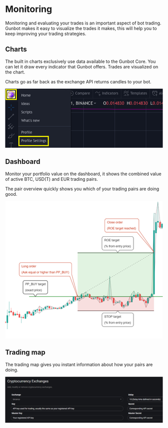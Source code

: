 # Monitoring

Monitoring and evaluating your trades is an important aspect of bot trading. Gunbot makes it easy to visualize the trades it makes, this will help you to keep improving your trading strategies.

## Charts

The built in charts exclusively use data available to the Gunbot Core. You can let it draw every indicator that Gunbot offers. Trades are visualized on the chart.

Charts go as far back as the exchange API returns candles to your bot.

![](../.gitbook/assets/image-2%20%282%29.png)

## Dashboard

Monitor your portfolio value on the dashboard, it shows the combined value of active BTC, USD\(T\) and EUR trading pairs.

The pair overview quickly shows you which of your trading pairs are doing good.

![](../.gitbook/assets/image-13%20%282%29.png)

## Trading map

The trading map gives you instant information about how your pairs are doing.

![](../.gitbook/assets/image-20%20%282%29.png)

